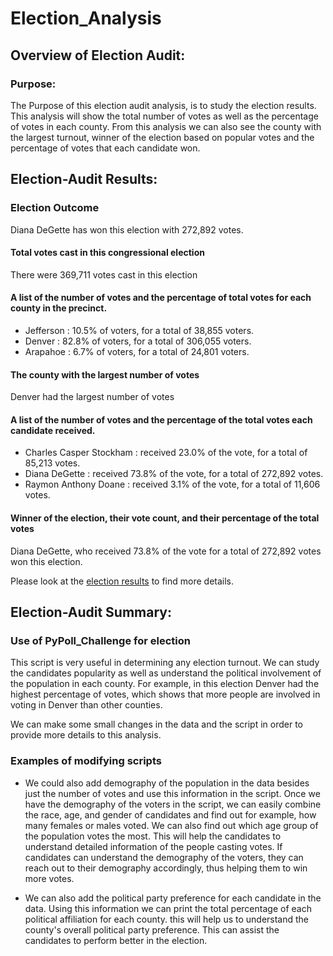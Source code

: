 # Election_Analysis

## Overview of Election Audit:

### Purpose: 
The Purpose of this election audit analysis, is to study the election results. This analysis will show the total number of votes as well as the percentage of votes in each county. From this analysis we can also see the county with the largest turnout, winner of the election based on popular votes and the percentage of votes that each candidate won.

## Election-Audit Results:

### Election Outcome 
Diana DeGette has won this election with 272,892 votes.

#### Total votes cast in this congressional election
There were 369,711 votes cast in this election

#### A list of the number of votes and the percentage of total votes for each county in the precinct.
- Jefferson :  10.5% of voters, for a total of 38,855 voters.
- Denver :  82.8% of voters, for a total of 306,055 voters.
- Arapahoe :  6.7% of voters, for a total of 24,801 voters.

#### The county with the largest number of votes
Denver had the largest number of votes

#### A list of the number of votes and the percentage of the total votes each candidate received.
- Charles Casper Stockham : received 23.0% of the vote, for a total of 85,213 votes.
- Diana DeGette :  received 73.8% of the vote, for a total of 272,892 votes.
- Raymon Anthony Doane : received 3.1% of the vote, for a total of 11,606 votes.

#### Winner of the election, their vote count, and their percentage of the total votes
Diana DeGette, who received 73.8% of the vote for a total of 272,892 votes won this election.

Please look at the [election results](Analysis/election_results.txt) to find more details.

## Election-Audit Summary:

### Use of PyPoll_Challenge for election
This script is very useful in determining any election turnout. We can study the candidates popularity as well as understand the political involvement of the population in each county. For example, in this election Denver had the highest percentage of votes, which shows that more people are involved in voting in Denver than other counties. 

We can make some small changes in the data and the script in order to provide more details to this analysis.

### Examples of modifying scripts
- We could also add demography of the population in the data besides just the number of votes and use this information in the script. Once we have the demography of the voters in the script, we can easily combine  the race, age, and gender of candidates and find out for example, how many females or males voted. We can also find out which age group of the population votes the most. This will help the candidates to understand detailed information of the people casting votes. If candidates can understand the demography of the voters, they can reach out to their demography accordingly, thus helping them to win more votes.

- We can also add the political party preference for each candidate in the data. Using this information we can print the total percentage of each political affiliation for each county. this will help us to understand the county's overall political party preference. This can assist the candidates to perform better in the election. 
